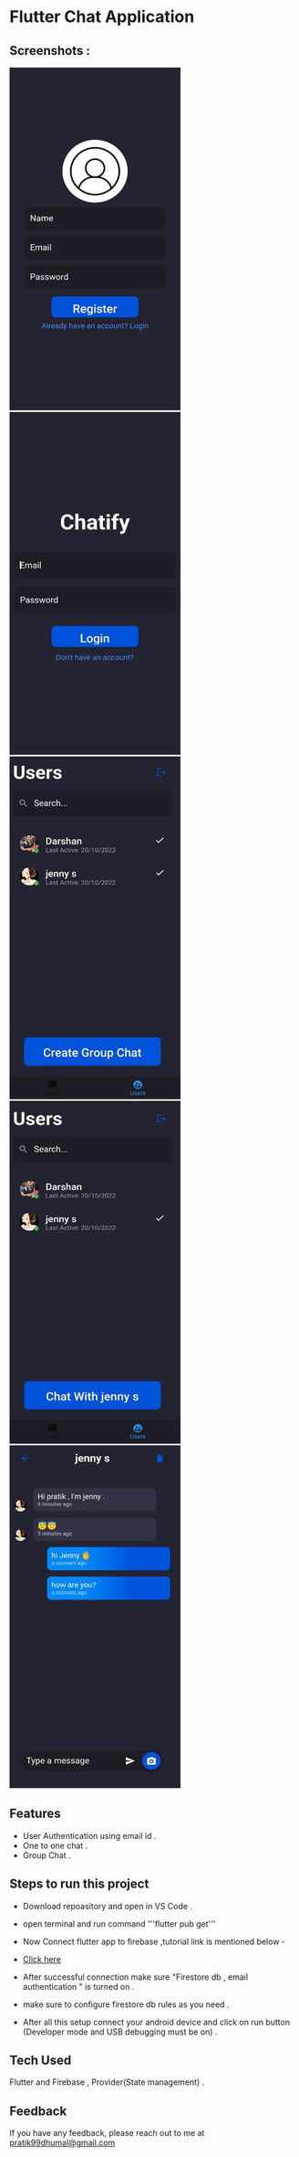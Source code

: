 
# Flutter Chat Application 



## Screenshots :
<img src="https://github.com/thisispratik01/chatify/blob/main/ss/register.jpeg" width="300" height="600" />
<img src="https://github.com/thisispratik01/chatify/blob/main/ss/login.jpeg" width="300" height="600" /> 
<img src="https://github.com/thisispratik01/chatify/blob/main/ss/groupchat.jpeg" width="300" height="600" />
<img src="https://github.com/thisispratik01/chatify/blob/main/ss/onetoone.jpeg" width="300" height="600" />
<img src="https://github.com/thisispratik01/chatify/blob/main/ss/chatone.jpeg" width="300" height="600" />

## Features

- User Authentication using email id .
- One to one chat .
- Group Chat .

## Steps to run this project 

- Download repoasitory and open in VS Code .

- open terminal and run command '''flutter pub get'''
- Now Connect flutter app to firebase ,tutorial link is mentioned below -
- [Click here](https://youtu.be/sz4slPFwEvs)

- After successful connection make sure "Firestore db , email authentication " is turned on .
- make sure to configure firestore db rules as you need .
- After all this setup connect your android device and click on run button  (Developer mode and USB debugging must be on) .

## Tech Used
Flutter and Firebase , Provider(State management) .

    
## Feedback

If you have any feedback, please reach out to me at pratik99dhumal@gmail.com

